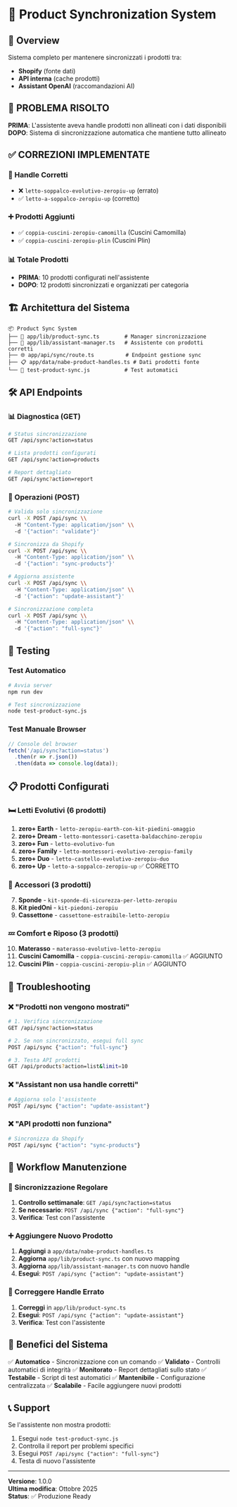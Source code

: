 # 🔄 Product Synchronization System

## 🎯 Overview

Sistema completo per mantenere sincronizzati i prodotti tra:
- **Shopify** (fonte dati)
- **API interna** (cache prodotti)  
- **Assistant OpenAI** (raccomandazioni AI)

## 🚨 **PROBLEMA RISOLTO**

**PRIMA**: L'assistente aveva handle prodotti non allineati con i dati disponibili
**DOPO**: Sistema di sincronizzazione automatica che mantiene tutto allineato

## ✅ **CORREZIONI IMPLEMENTATE**

### 🔧 Handle Corretti
- ❌ `letto-soppalco-evolutivo-zeropiu-up` (errato)
- ✅ `letto-a-soppalco-zeropiu-up` (corretto)

### ➕ Prodotti Aggiunti
- ✅ `coppia-cuscini-zeropiu-camomilla` (Cuscini Camomilla)
- ✅ `coppia-cuscini-zeropiu-plin` (Cuscini Plin)

### 📊 Totale Prodotti
- **PRIMA**: 10 prodotti configurati nell'assistente
- **DOPO**: 12 prodotti sincronizzati e organizzati per categoria

## 🏗️ **Architettura del Sistema**

```
📦 Product Sync System
├── 🎯 app/lib/product-sync.ts        # Manager sincronizzazione
├── 🤖 app/lib/assistant-manager.ts   # Assistente con prodotti corretti
├── 🌐 app/api/sync/route.ts          # Endpoint gestione sync
├── 📋 app/data/nabe-product-handles.ts # Dati prodotti fonte
└── 🧪 test-product-sync.js           # Test automatici
```

## 🛠️ **API Endpoints**

### 📊 Diagnostica (GET)
```bash
# Status sincronizzazione
GET /api/sync?action=status

# Lista prodotti configurati  
GET /api/sync?action=products

# Report dettagliato
GET /api/sync?action=report
```

### 🔄 Operazioni (POST)
```bash
# Valida solo sincronizzazione
curl -X POST /api/sync \\
  -H "Content-Type: application/json" \\
  -d '{"action": "validate"}'

# Sincronizza da Shopify
curl -X POST /api/sync \\
  -H "Content-Type: application/json" \\
  -d '{"action": "sync-products"}'

# Aggiorna assistente
curl -X POST /api/sync \\
  -H "Content-Type: application/json" \\
  -d '{"action": "update-assistant"}'

# Sincronizzazione completa
curl -X POST /api/sync \\
  -H "Content-Type: application/json" \\
  -d '{"action": "full-sync"}'
```

## 🧪 **Testing**

### Test Automatico
```bash
# Avvia server
npm run dev

# Test sincronizzazione  
node test-product-sync.js
```

### Test Manuale Browser
```javascript
// Console del browser
fetch('/api/sync?action=status')
  .then(r => r.json())
  .then(data => console.log(data));
```

## 📋 **Prodotti Configurati**

### 🛏️ **Letti Evolutivi (6 prodotti)**
1. **zero+ Earth** - `letto-zeropiu-earth-con-kit-piedini-omaggio`
2. **zero+ Dream** - `letto-montessori-casetta-baldacchino-zeropiu`
3. **zero+ Fun** - `letto-evolutivo-fun`
4. **zero+ Family** - `letto-montessori-evolutivo-zeropiu-family`
5. **zero+ Duo** - `letto-castello-evolutivo-zeropiu-duo`
6. **zero+ Up** - `letto-a-soppalco-zeropiu-up` ✅ CORRETTO

### 🔧 **Accessori (3 prodotti)**
7. **Sponde** - `kit-sponde-di-sicurezza-per-letto-zeropiu`
8. **Kit piedOni** - `kit-piedoni-zeropiu`
9. **Cassettone** - `cassettone-estraibile-letto-zeropiu`

### 💤 **Comfort e Riposo (3 prodotti)**
10. **Materasso** - `materasso-evolutivo-letto-zeropiu`
11. **Cuscini Camomilla** - `coppia-cuscini-zeropiu-camomilla` ✅ AGGIUNTO
12. **Cuscini Plin** - `coppia-cuscini-zeropiu-plin` ✅ AGGIUNTO

## 🔧 **Troubleshooting**

### ❌ "Prodotti non vengono mostrati"
```bash
# 1. Verifica sincronizzazione
GET /api/sync?action=status

# 2. Se non sincronizzato, esegui full sync
POST /api/sync {"action": "full-sync"}

# 3. Testa API prodotti
GET /api/products?action=list&limit=10
```

### ❌ "Assistant non usa handle corretti"
```bash
# Aggiorna solo l'assistente
POST /api/sync {"action": "update-assistant"}
```

### ❌ "API prodotti non funziona"
```bash  
# Sincronizza da Shopify
POST /api/sync {"action": "sync-products"}
```

## 🎯 **Workflow Manutenzione**

### 🔄 Sincronizzazione Regolare
1. **Controllo settimanale**: `GET /api/sync?action=status`
2. **Se necessario**: `POST /api/sync {"action": "full-sync"}`
3. **Verifica**: Test con l'assistente

### ➕ Aggiungere Nuovo Prodotto
1. **Aggiungi** a `app/data/nabe-product-handles.ts`
2. **Aggiorna** `app/lib/product-sync.ts` con nuovo mapping
3. **Aggiorna** `app/lib/assistant-manager.ts` con nuovo handle
4. **Esegui**: `POST /api/sync {"action": "update-assistant"}`

### 🔧 Correggere Handle Errato
1. **Correggi** in `app/lib/product-sync.ts`
2. **Esegui**: `POST /api/sync {"action": "update-assistant"}`
3. **Verifica**: Test con l'assistente

## 🎉 **Benefici del Sistema**

✅ **Automatico** - Sincronizzazione con un comando
✅ **Validato** - Controlli automatici di integrità
✅ **Monitorato** - Report dettagliati sullo stato
✅ **Testabile** - Script di test automatici
✅ **Mantenibile** - Configurazione centralizzata
✅ **Scalabile** - Facile aggiungere nuovi prodotti

## 📞 **Support**

Se l'assistente non mostra prodotti:
1. Esegui `node test-product-sync.js`
2. Controlla il report per problemi specifici
3. Esegui `POST /api/sync {"action": "full-sync"}`
4. Testa di nuovo l'assistente

---

**Versione**: 1.0.0  
**Ultima modifica**: Ottobre 2025  
**Status**: ✅ Produzione Ready